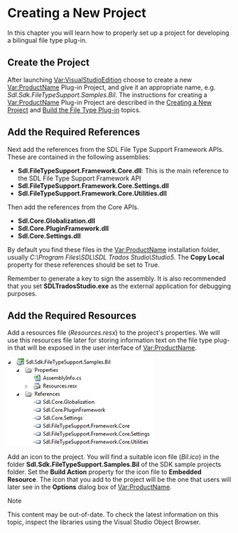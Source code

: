 Creating a New Project
===

In this chapter you will learn how to properly set up a project for developing a bilingual file type plug-in.

Create the Project
-- 

After launching <Var:VisualStudioEdition> choose to create a new <Var:ProductName> Plug-in Project, and give it an appropriate name, e.g. *Sdl.Sdk.FileTypeSupport.Samples.Bil*. The instructions for creating a <Var:ProductName> Plug-in Project are described in the [Creating a New Project](creating_a_new_project.md) and [Build the File Type Plug-in](build_the_file_type_plug_in.md) topics.

Add the Required References
--

Next add the references from the SDL File Type Support Framework APIs. These are contained in the following assemblies:

* **Sdl.FileTypeSupport.Framework.Core.dll**: This is the main reference to the SDL File Type Support Framework API
* **Sdl.FileTypeSupport.Framework.Core.Settings.dll**
* **Sdl.FileTypeSupport.Framework.Core.Utilities.dll**

Then add the references from the Core APIs.
* **Sdl.Core.Globalization.dll**
* **Sdl.Core.PluginFramework.dll**
* **Sdl.Core.Settings.dll**

By default you find these files in the <Var:ProductName> installation folder, usually *C:\Program Files\SDL\SDL Trados Studio\Studio5*. The **Copy Local** property for these references should be set to True.

Remember to generate a key to sign the assembly. It is also recommended that you set **SDLTradosStudio.exe** as the external application for debugging purposes.

Add the Required Resources
--

Add a resources file (*Resources.resx*) to the project's properties. We will use this resources file later for storing information text on the file type plug-in that will be exposed in the user interface of <Var:ProductName>.

![SimpleTextFilterResources](images/SimpleTextFilterResources.jpg)

Add an icon to the project. You will find a suitable icon file (*Bil.ico*) in the folder **Sdl.Sdk.FileTypeSupport.Samples.Bil** of the SDK sample projects folder. Set the **Build Action** property for the icon file to **Embedded Resource**. The icon that you add to the project will be the one that users will later see in the **Options** dialog box of <Var:ProductName>.

>[!NOTE]
>
> This content may be out-of-date. To check the latest information on this topic, inspect the libraries using the Visual Studio Object Browser.
